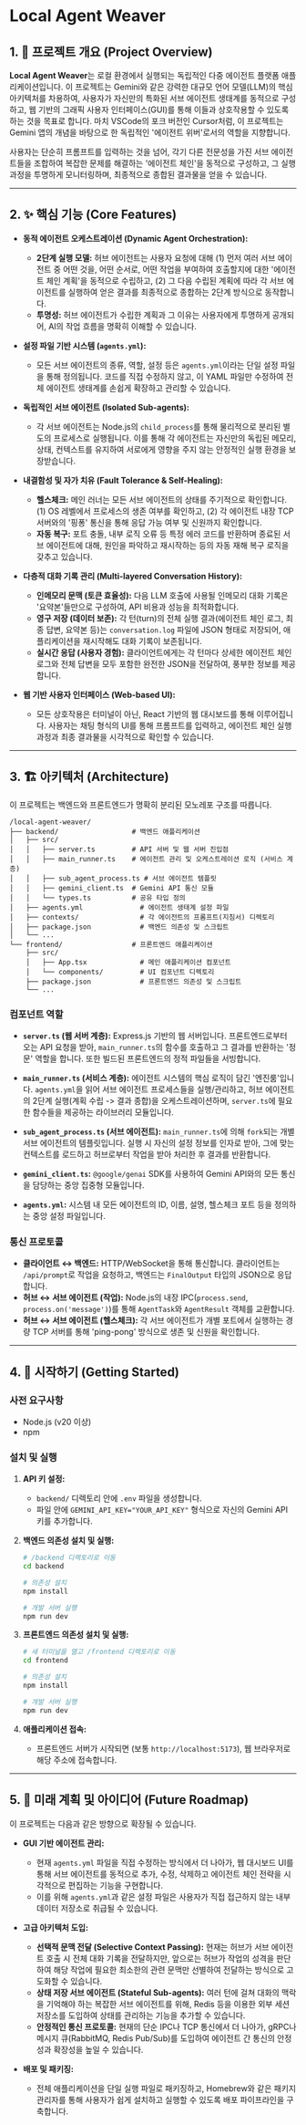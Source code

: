 # Local Agent Weaver

## 1. 📜 프로젝트 개요 (Project Overview)

**Local Agent Weaver**는 로컬 환경에서 실행되는 독립적인 다중 에이전트 플랫폼 애플리케이션입니다. 이 프로젝트는 Gemini와 같은 강력한 대규모 언어 모델(LLM)의 핵심 아키텍처를 차용하여, 사용자가 자신만의 특화된 서브 에이전트 생태계를 동적으로 구성하고, 웹 기반의 그래픽 사용자 인터페이스(GUI)를 통해 이들과 상호작용할 수 있도록 하는 것을 목표로 합니다. 마치 VSCode의 포크 버전인 Cursor처럼, 이 프로젝트는 Gemini 앱의 개념을 바탕으로 한 독립적인 '에이전트 위버'로서의 역할을 지향합니다.

사용자는 단순히 프롬프트를 입력하는 것을 넘어, 각기 다른 전문성을 가진 서브 에이전트들을 조합하여 복잡한 문제를 해결하는 '에이전트 체인'을 동적으로 구성하고, 그 실행 과정을 투명하게 모니터링하며, 최종적으로 종합된 결과물을 얻을 수 있습니다.

---

## 2. ✨ 핵심 기능 (Core Features)

- **동적 에이전트 오케스트레이션 (Dynamic Agent Orchestration):**
  - **2단계 실행 모델:** 허브 에이전트는 사용자 요청에 대해 (1) 먼저 여러 서브 에이전트 중 어떤 것을, 어떤 순서로, 어떤 작업을 부여하여 호출할지에 대한 '에이전트 체인 계획'을 동적으로 수립하고, (2) 그 다음 수립된 계획에 따라 각 서브 에이전트를 실행하여 얻은 결과를 최종적으로 종합하는 2단계 방식으로 동작합니다.
  - **투명성:** 허브 에이전트가 수립한 계획과 그 이유는 사용자에게 투명하게 공개되어, AI의 작업 흐름을 명확히 이해할 수 있습니다.

- **설정 파일 기반 시스템 (`agents.yml`):**
  - 모든 서브 에이전트의 종류, 역할, 설정 등은 `agents.yml`이라는 단일 설정 파일을 통해 정의됩니다. 코드를 직접 수정하지 않고, 이 YAML 파일만 수정하여 전체 에이전트 생태계를 손쉽게 확장하고 관리할 수 있습니다.

- **독립적인 서브 에이전트 (Isolated Sub-agents):**
  - 각 서브 에이전트는 Node.js의 `child_process`를 통해 물리적으로 분리된 별도의 프로세스로 실행됩니다. 이를 통해 각 에이전트는 자신만의 독립된 메모리, 상태, 컨텍스트를 유지하여 서로에게 영향을 주지 않는 안정적인 실행 환경을 보장받습니다.

- **내결함성 및 자가 치유 (Fault Tolerance & Self-Healing):**
  - **헬스체크:** 메인 러너는 모든 서브 에이전트의 상태를 주기적으로 확인합니다. (1) OS 레벨에서 프로세스의 생존 여부를 확인하고, (2) 각 에이전트 내장 TCP 서버와의 '핑퐁' 통신을 통해 응답 가능 여부 및 신원까지 확인합니다.
  - **자동 복구:** 포트 충돌, 내부 로직 오류 등 특정 에러 코드를 반환하며 종료된 서브 에이전트에 대해, 원인을 파악하고 재시작하는 등의 자동 재해 복구 로직을 갖추고 있습니다.

- **다층적 대화 기록 관리 (Multi-layered Conversation History):**
  - **인메모리 문맥 (토큰 효율성):** 다음 LLM 호출에 사용될 인메모리 대화 기록은 '요약본'들만으로 구성하여, API 비용과 성능을 최적화합니다.
  - **영구 저장 (데이터 보존):** 각 턴(turn)의 전체 실행 결과(에이전트 체인 로그, 최종 답변, 요약본 등)는 `conversation.log` 파일에 JSON 형태로 저장되어, 애플리케이션을 재시작해도 대화 기록이 보존됩니다.
  - **실시간 응답 (사용자 경험):** 클라이언트에게는 각 턴마다 상세한 에이전트 체인 로그와 전체 답변을 모두 포함한 완전한 JSON을 전달하여, 풍부한 정보를 제공합니다.

- **웹 기반 사용자 인터페이스 (Web-based UI):**
  - 모든 상호작용은 터미널이 아닌, React 기반의 웹 대시보드를 통해 이루어집니다. 사용자는 채팅 형식의 UI를 통해 프롬프트를 입력하고, 에이전트 체인 실행 과정과 최종 결과물을 시각적으로 확인할 수 있습니다.

---

## 3. 🏗️ 아키텍처 (Architecture)

이 프로젝트는 백엔드와 프론트엔드가 명확히 분리된 모노레포 구조를 따릅니다.

```
/local-agent-weaver/
├── backend/                  # 백엔드 애플리케이션
│   ├── src/
│   │   ├── server.ts         # API 서버 및 웹 서버 진입점
│   │   ├── main_runner.ts    # 에이전트 관리 및 오케스트레이션 로직 (서비스 계층)
│   │   ├── sub_agent_process.ts # 서브 에이전트 템플릿
│   │   ├── gemini_client.ts  # Gemini API 통신 모듈
│   │   └── types.ts          # 공유 타입 정의
│   ├── agents.yml              # 에이전트 생태계 설정 파일
│   ├── contexts/               # 각 에이전트의 프롬프트(지침서) 디렉토리
│   ├── package.json            # 백엔드 의존성 및 스크립트
│   └── ...
└── frontend/                 # 프론트엔드 애플리케이션
    ├── src/
    │   ├── App.tsx             # 메인 애플리케이션 컴포넌트
    │   └── components/         # UI 컴포넌트 디렉토리
    ├── package.json            # 프론트엔드 의존성 및 스크립트
    └── ...
```

### 컴포넌트 역할

- **`server.ts` (웹 서버 계층):** Express.js 기반의 웹 서버입니다. 프론트엔드로부터 오는 API 요청을 받아, `main_runner.ts`의 함수를 호출하고 그 결과를 반환하는 '정문' 역할을 합니다. 또한 빌드된 프론트엔드의 정적 파일들을 서빙합니다.

- **`main_runner.ts` (서비스 계층):** 에이전트 시스템의 핵심 로직이 담긴 '엔진룸'입니다. `agents.yml`을 읽어 서브 에이전트 프로세스들을 실행/관리하고, 허브 에이전트의 2단계 실행(계획 수립 -> 결과 종합)을 오케스트레이션하며, `server.ts`에 필요한 함수들을 제공하는 라이브러리 모듈입니다.

- **`sub_agent_process.ts` (서브 에이전트):** `main_runner.ts`에 의해 `fork`되는 개별 서브 에이전트의 템플릿입니다. 실행 시 자신의 설정 정보를 인자로 받아, 그에 맞는 컨텍스트를 로드하고 허브로부터 작업을 받아 처리한 후 결과를 반환합니다.

- **`gemini_client.ts`:** `@google/genai` SDK를 사용하여 Gemini API와의 모든 통신을 담당하는 중앙 집중형 모듈입니다.

- **`agents.yml`:** 시스템 내 모든 에이전트의 ID, 이름, 설명, 헬스체크 포트 등을 정의하는 중앙 설정 파일입니다.

### 통신 프로토콜

- **클라이언트 ↔ 백엔드:** HTTP/WebSocket을 통해 통신합니다. 클라이언트는 `/api/prompt`로 작업을 요청하고, 백엔드는 `FinalOutput` 타입의 JSON으로 응답합니다.
- **허브 ↔ 서브 에이전트 (작업):** Node.js의 내장 IPC(`process.send`, `process.on('message')`)를 통해 `AgentTask`와 `AgentResult` 객체를 교환합니다.
- **허브 ↔ 서브 에이전트 (헬스체크):** 각 서브 에이전트가 개별 포트에서 실행하는 경량 TCP 서버를 통해 'ping-pong' 방식으로 생존 및 신원을 확인합니다.

---

## 4. 🚀 시작하기 (Getting Started)

### 사전 요구사항
- Node.js (v20 이상)
- npm

### 설치 및 실행

1.  **API 키 설정:**
    - `backend/` 디렉토리 안에 `.env` 파일을 생성합니다.
    - 파일 안에 `GEMINI_API_KEY="YOUR_API_KEY"` 형식으로 자신의 Gemini API 키를 추가합니다.

2.  **백엔드 의존성 설치 및 실행:**
    ```bash
    # /backend 디렉토리로 이동
    cd backend

    # 의존성 설치
    npm install

    # 개발 서버 실행
    npm run dev
    ```

3.  **프론트엔드 의존성 설치 및 실행:**
    ```bash
    # 새 터미널을 열고 /frontend 디렉토리로 이동
    cd frontend

    # 의존성 설치
    npm install

    # 개발 서버 실행
    npm run dev
    ```

4.  **애플리케이션 접속:**
    - 프론트엔드 서버가 시작되면 (보통 `http://localhost:5173`), 웹 브라우저로 해당 주소에 접속합니다.

---

## 5. 🔭 미래 계획 및 아이디어 (Future Roadmap)

이 프로젝트는 다음과 같은 방향으로 확장될 수 있습니다.

- **GUI 기반 에이전트 관리:**
  - 현재 `agents.yml` 파일을 직접 수정하는 방식에서 더 나아가, 웹 대시보드 UI를 통해 서브 에이전트를 동적으로 추가, 수정, 삭제하고 에이전트 체인 전략을 시각적으로 편집하는 기능을 구현합니다.
  - 이를 위해 `agents.yml`과 같은 설정 파일은 사용자가 직접 접근하지 않는 내부 데이터 저장소로 취급될 수 있습니다.

- **고급 아키텍처 도입:**
  - **선택적 문맥 전달 (Selective Context Passing):** 현재는 허브가 서브 에이전트 호출 시 전체 대화 기록을 전달하지만, 앞으로는 허브가 작업의 성격을 판단하여 해당 작업에 필요한 최소한의 관련 문맥만 선별하여 전달하는 방식으로 고도화할 수 있습니다.
  - **상태 저장 서브 에이전트 (Stateful Sub-agents):** 여러 턴에 걸쳐 대화의 맥락을 기억해야 하는 복잡한 서브 에이전트를 위해, Redis 등을 이용한 외부 세션 저장소를 도입하여 상태를 관리하는 기능을 추가할 수 있습니다.
  - **안정적인 통신 프로토콜:** 현재의 단순 IPC나 TCP 통신에서 더 나아가, gRPC나 메시지 큐(RabbitMQ, Redis Pub/Sub)를 도입하여 에이전트 간 통신의 안정성과 확장성을 높일 수 있습니다.

- **배포 및 패키징:**
  - 전체 애플리케이션을 단일 실행 파일로 패키징하고, Homebrew와 같은 패키지 관리자를 통해 사용자가 쉽게 설치하고 실행할 수 있도록 배포 파이프라인을 구축합니다.
